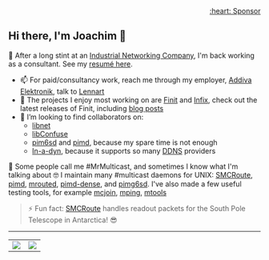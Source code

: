 <div align="right">
  <a href="https://github.com/sponsors/troglobit">:heart: Sponsor</a>
</div>

## Hi there, I'm Joachim 👋

🌱 After a long stint at an [Industrial Networking Company](https://github.com/westermo), I'm back working as a consultant.  See my [resumé here](https://resume.troglobit.com/).

- 📫 For paid/consultancy work, reach me through my employer, [Addiva Elektronik](https://www.addiva.se/electronics/), talk to [Lennart](https://www.addiva.se/contact/)
- 🔭 The projects I enjoy most working on are [Finit](https://github.com/troglobit/finit) and [Infix](https://github.com/kernelkit/infix), check out the latest releases of Finit, including [blog posts](https://troglobit.com/tags/init/)
- 👯 I’m looking to find collaborators on:
  - [libnet](https://github.com/libnet/libnet)
  - [libConfuse](https://github.com/libConfuse/libConfuse)
  - [pim6sd](https://github.com/troglobit/pim6sd) and [pimd](https://github.com/troglobit/pimd), because my spare time is not enough
  - [In-a-dyn](https://github.com/troglobit/inadyn), because it supports so many [DDNS](https://en.wikipedia.org/wiki/Dynamic_DNS) providers


💬 Some people call me #MrMulticast, and sometimes I know what I'm talking about 🤓 I maintain many #multicast daemons for UNIX: [SMCRoute](https://github.com/troglobit/smcroute), [pimd](https://github.com/troglobit/pimd), [mrouted](https://github.com/troglobit/mrouted), [pimd-dense](https://github.com/troglobit/pimd-dense), and [pimg6sd](https://github.com/troglobit/pimg6sd).  I've also made a few useful testing tools, for example [mcjoin](https://github.com/troglobit/mcjoin), [mping](https://github.com/troglobit/mping), [mtools](https://github.com/troglobit/mtools)

> ⚡ Fun fact: [SMCRoute](https://github.com/troglobit/smcroute) handles readout packets for the South Pole Telescope in Antarctica! 😎

---

<table cellspacing="0" cellpadding="0"><tr><td>
  <a href="https://git.io/streak-stats"><img src="http://github-readme-streak-stats.herokuapp.com?user=troglobit&theme=dark&background=000000"></a>
  </td><td>
  <a href="https://github.com/troglobit/github-readme-stats"><img src="https://github-readme-stats.vercel.app/api/top-langs/?username=troglobit&layout=compact&theme=vision-friendly-dark"></a>
</td></tr></table>
